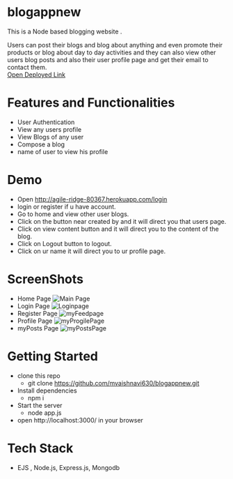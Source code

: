 # blogappnew

This is a Node based blogging website .

Users can post their blogs and blog about anything and even promote their products or blog about day to day activities and they can also view other users blog posts and also their user profile page and get their email to contact them.<br />
[Open Deployed Link](http://agile-ridge-80367.herokuapp.com/login)<br />

# Features and Functionalities
* User Authentication 
* View any users profile
* View Blogs of any user
* Compose a blog
* name of user to view his profile 



# Demo
* Open http://agile-ridge-80367.herokuapp.com/login
* login or register if u have account.
* Go to home and view other user blogs.
* Click on the button near created by and it will direct you that users page.
* Click on view content button and it will direct you to the content of the blog.
* Click on Logout button to logout.
* Click on ur name it will direct you to ur profile page.

# ScreenShots
* Home Page
![Main Page](https://i.postimg.cc/sD16fnX8/Screenshot-30.png)
* Login Page
![Loginpage](https://i.postimg.cc/nr9DgQFd/Screenshot-10.png)
* Register Page
![myFeedpage](https://i.postimg.cc/50Y5drpq/Screenshot-34.png)
* Profile Page
![myProgilePage](https://i.postimg.cc/sD9Yr7P8/Screenshot-33.png)
* myPosts Page
![myPostsPage](https://i.postimg.cc/mkW9xgPB/Screenshot-28.png)



# Getting Started
* clone this repo
  * git clone https://github.com/mvaishnavi630/blogappnew.git
* Install dependencies
  * npm i
* Start the server
  * node app.js
* open http://localhost:3000/ in your browser

# Tech Stack
* EJS , Node.js, Express.js, Mongodb




















